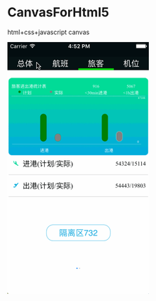 # CanvasForHtml5
html+css+javascript canvas


![image](https://github.com/LuochuanAD/CanvasForHtml5/blob/master/CanvasForH5/CanvasForH5.gif)
